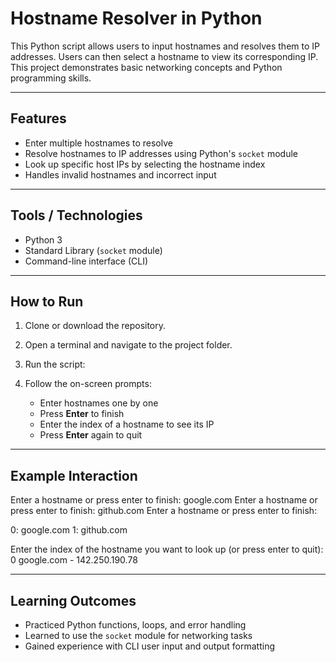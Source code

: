 # Hostname Resolver in Python

This Python script allows users to input hostnames and resolves them to IP addresses. Users can then select a hostname to view its corresponding IP. This project demonstrates basic networking concepts and Python programming skills.

---

## Features
- Enter multiple hostnames to resolve
- Resolve hostnames to IP addresses using Python's `socket` module
- Look up specific host IPs by selecting the hostname index
- Handles invalid hostnames and incorrect input

---

## Tools / Technologies
- Python 3
- Standard Library (`socket` module)
- Command-line interface (CLI)

---

## How to Run
1. Clone or download the repository.
2. Open a terminal and navigate to the project folder.
3. Run the script:

4. Follow the on-screen prompts:
   - Enter hostnames one by one
   - Press **Enter** to finish
   - Enter the index of a hostname to see its IP
   - Press **Enter** again to quit

---

## Example Interaction
Enter a hostname or press enter to finish: google.com
Enter a hostname or press enter to finish: github.com
Enter a hostname or press enter to finish:

0: google.com
1: github.com

Enter the index of the hostname you want to look up (or press enter to quit): 0
google.com - 142.250.190.78


---

## Learning Outcomes
- Practiced Python functions, loops, and error handling
- Learned to use the `socket` module for networking tasks
- Gained experience with CLI user input and output formatting
